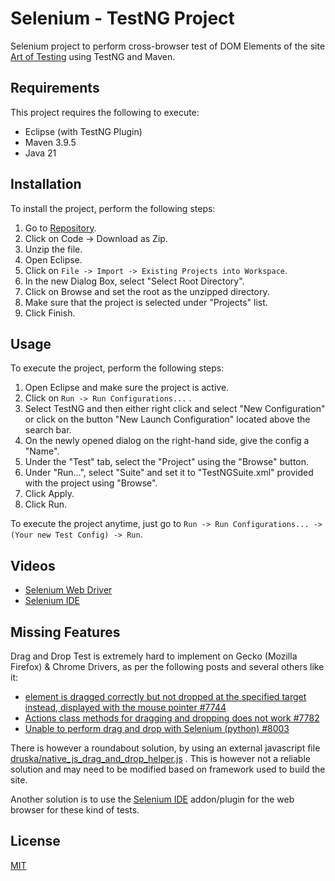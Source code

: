 # Selenium - TestNG Project

Selenium project to perform cross-browser test of DOM Elements of the site [Art of Testing](https://artoftesting.com/samplesiteforselenium) using TestNG and Maven.

## Requirements

This project requires the following to execute:

+ Eclipse (with TestNG Plugin)
+ Maven 3.9.5
+ Java 21

## Installation

To install the project, perform the following steps:

1. Go to [Repository](https://github.com/rathorsunpreet/testng).
2. Click on Code -> Download as Zip.
3. Unzip the file.
4. Open Eclipse.
5. Click on `File -> Import -> Existing Projects into Workspace`.
6. In the new Dialog Box, select "Select Root Directory".
7. Click on Browse and set the root as the unzipped directory.
8. Make sure that the project is selected under "Projects" list.
9. Click Finish.


## Usage

To execute the project, perform the following steps:

1. Open Eclipse and make sure the project is active.
2. Click on `Run -> Run Configurations...` .
3. Select TestNG and then either right click and select "New Configuration" or click on the button "New Launch Configuration" located above the search bar.
4. On the newly opened dialog on the right-hand side, give the config a "Name".
5. Under the "Test" tab, select the "Project" using the "Browse" button.
6. Under "Run...", select "Suite" and set it to "TestNGSuite.xml" provided with the project using "Browse".
7. Click Apply.
8. Click Run.

To execute the project anytime, just go to `Run -> Run Configurations... -> (Your new Test Config) -> Run`.

## Videos

+ [Selenium Web Driver](https://www.youtube.com/watch?v=sryHxDWeVfA)
+ [Selenium IDE](https://www.youtube.com/watch?v=uk01c8UST4g)

## Missing Features

Drag and Drop Test is extremely hard to implement on Gecko (Mozilla Firefox) & Chrome Drivers, as per the following posts and several others like it:

+ [element is dragged correctly but not dropped at the specified target instead, displayed with the mouse pointer
#7744](https://github.com/SeleniumHQ/selenium/issues/7744)
+ [Actions class methods for dragging and dropping does not work #7782](https://github.com/SeleniumHQ/selenium/issues/7782)
+ [Unable to perform drag and drop with Selenium (python) #8003](https://github.com/SeleniumHQ/selenium/issues/8003)

There is however a roundabout solution, by using an external javascript file [druska/native_js_drag_and_drop_helper.js](https://gist.github.com/druska/624501b7209a74040175#file-native_js_drag_and_drop_helper-js) . This is however not a reliable solution and may need to be modified based on framework used to build the site.

Another solution is to use the [Selenium IDE](https://www.selenium.dev/selenium-ide/) addon/plugin for the web browser for these kind of tests.

## License

[MIT](https://choosealicense.com/licenses/mit/)